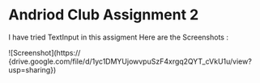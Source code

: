 # Andriod Club Assignment 2

I have tried TextInput in this assigment
Here are the Screenshots : 

![Screenshot](https:// {drive.google.com/file/d/1yc1DMYUjowvpuSzF4xrgq2QYT_cVkU1u/view?usp=sharing})
